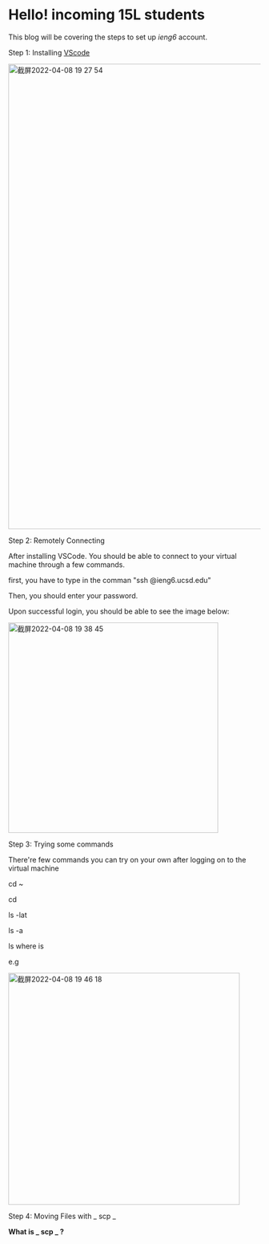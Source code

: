 # Hello! incoming 15L students

This blog will be covering the steps to set up _ieng6_ account.

Step 1: Installing [VScode](https://code.visualstudio.com/download)

<img width="927" alt="截屏2022-04-08 19 27 54" src="https://user-images.githubusercontent.com/103294608/162553314-b08a079f-a5ae-41f1-9c18-8d700bfa5ee5.png">

Step 2: Remotely Connecting

After installing VSCode. You should be able to connect to your virtual machine through a few commands.

first, you have to type in the comman "ssh <username>@ieng6.ucsd.edu"

Then, you should enter your password.
  
Upon successful login, you should be able to see the image below:
  
<img width="419" alt="截屏2022-04-08 19 38 45" src="https://user-images.githubusercontent.com/103294608/162553489-deafb21e-5c4e-40d7-bf4c-c01235e6f033.png">

  
Step 3: Trying some commands
  
There're few commands you can try on your own after logging on to the virtual machine
  
cd ~

cd

ls -lat

ls -a

ls <directory> where <directory> is
  
e.g
  
<img width="462" alt="截屏2022-04-08 19 46 18" src="https://user-images.githubusercontent.com/103294608/162553655-c5c1e8c5-33ea-43e9-ad8a-0b91be6ec02f.png">


Step 4: Moving Files with _ scp _

**What is _ scp _ ?**


